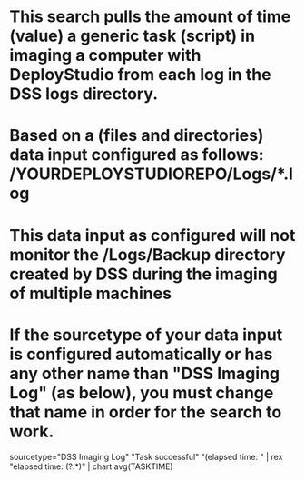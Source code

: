 # This search pulls the amount of time (value) a generic task (script) in imaging a computer with DeployStudio from each log in the DSS logs directory.
# Based on a (files and directories) data input configured as follows: /YOURDEPLOYSTUDIOREPO/Logs/*.log
#
#
# This data input as configured will not monitor the /Logs/Backup directory created by DSS during the imaging of multiple machines
# If the sourcetype of your data input is configured automatically or has any other name than "DSS Imaging Log" (as below), you must change that name in order for the search to work.

sourcetype="DSS Imaging Log" "Task successful" "(elapsed time: " | rex "elapsed time: (?<TASKTIME>.*)" | chart avg(TASKTIME)